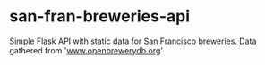 # san-fran-breweries-api
Simple Flask API with static data for San Francisco breweries. Data gathered from 'www.openbrewerydb.org'.
